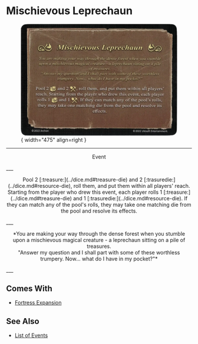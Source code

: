 # Mischievous Leprechaun

<figure markdown="span">

![Mischievous Leprechaun](../assets/events-mischievous_leprechaun.webp){ width="475" align=right }

</figure>

___
<p style="text-align: center;" markdown>Event</p>
___
<p style="text-align: center;" markdown>Pool 2 [:treasure:](../dice.md#treasure-die) and 2 [:trasuredie:](../dice.md#resource-die), roll them, and put them within all players' reach. Starting from the player who drew this event, each player rolls 1 [:treasure:](../dice.md#treasure-die) and 1 [:trasuredie:](../dice.md#resource-die). If they can match any of the pool's rolls, they may take one matching die from the pool and resolve its effects.</p>
___
<p style="text-align: center;" markdown>*You are making your way through the dense forest when you stumble upon a mischievous magical creature - a leprechaun sitting on a pile of treasures.<br>"Answer my question and I shall part with some of these worthless trumpery. Now... what do I have in my pocket?"*</p>
___


## Comes With

- [Fortress Expansion](../content.md)


## See Also

- [List of Events](index.md)
